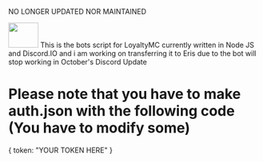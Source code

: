 NO LONGER UPDATED NOR MAINTAINED

<img src="https://loyaltymc.net/custom/templates/MineBox/img/favicon.ico" height=50 width=60>
This is the bots script for LoyaltyMC currently written in Node JS and Discord.IO and i am working on transferring it to Eris due to the bot will stop working in October's Discord Update

# Please note that you have to make auth.json with the following code (You have to modify some)
{
    token: "YOUR TOKEN HERE"
}
